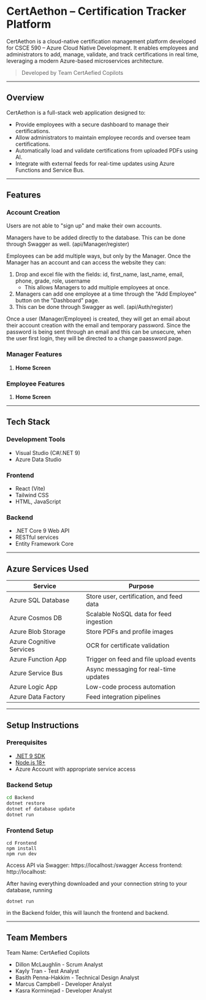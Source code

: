 # CertAethon – Certification Tracker Platform

CertAethon is a cloud-native certification management platform developed for CSCE 590 – Azure Cloud Native Development. It enables employees and administrators to add, manage, validate, and track certifications in real time, leveraging a modern Azure-based microservices architecture.

> Developed by Team CertAefied Copilots 

---

## Overview

CertAethon is a full-stack web application designed to:
- Provide employees with a secure dashboard to manage their certifications.
- Allow administrators to maintain employee records and oversee team certifications.
- Automatically load and validate certifications from uploaded PDFs using AI.
- Integrate with external feeds for real-time updates using Azure Functions and Service Bus.

---

## Features

### Account Creation

Users are not able to "sign up" and make their own accounts. 

Managers have to be added directly to the database. This can be done through Swagger as well. (api/Manager/register)

Employees can be add multiple ways, but only by the Manager. Once the Manager has an account and can access the website they can:
1. Drop and excel file with the fields: id, first_name, last_name, email, phone, grade, role, username
   - This allows Managers to add multiple employees at once.
2. Managers can add one employee at a time through the "Add Employee" button on the "Dashboard" page.
3. This can be done through Swagger as well. (api/Auth/register)

Once a user (Manager/Employee) is created, they will get an email about their account creation with the email and temporary password.
Since the password is being sent through an email and this can be unsecure, when the user first login, they will be directed to a change paassword page. 

### Manager Features

1. **Home Screen**


### Employee Features

1. **Home Screen**


---

## Tech Stack

### Development Tools
- Visual Studio (C#/.NET 9)
- Azure Data Studio

### Frontend
- React (Vite)
- Tailwind CSS
- HTML, JavaScript

### Backend
- .NET Core 9 Web API
- RESTful services
- Entity Framework Core

---

## Azure Services Used

| Service                  | Purpose                                  |
|--------------------------|-------------------------------------------|
| Azure SQL Database       | Store user, certification, and feed data |
| Azure Cosmos DB          | Scalable NoSQL data for feed ingestion   |
| Azure Blob Storage       | Store PDFs and profile images            |
| Azure Cognitive Services | OCR for certificate validation           |
| Azure Function App       | Trigger on feed and file upload events   |
| Azure Service Bus        | Async messaging for real-time updates    |
| Azure Logic App          | Low-code process automation              |
| Azure Data Factory       | Feed integration pipelines               |

---

## Setup Instructions

### Prerequisites
- [.NET 9 SDK](https://dotnet.microsoft.com/)
- [Node.js 18+](https://nodejs.org/)
- Azure Account with appropriate service access

### Backend Setup
```bash
cd Backend
dotnet restore
dotnet ef database update
dotnet run
```

### Frontend Setup
```
cd Frontend
npm install
npm run dev
```
Access API via Swagger: https://localhost:<port>/swagger
Access frontend: http://localhost:<port>

After having everything downloaded and your connection string to your database, running
```
dotnet run
```
in the Backend folder, this will launch the frontend and backend.

---

## Team Members

Team Name: CertAefied Copilots
- Dillon McLaughlin - Scrum Analyst
- Kayly Tran - Test Analyst
- Basith Penna-Hakkim - Technical Design Analyst
- Marcus Campbell - Developer Analyst
- Kasra Korminejad - Developer Analyst
